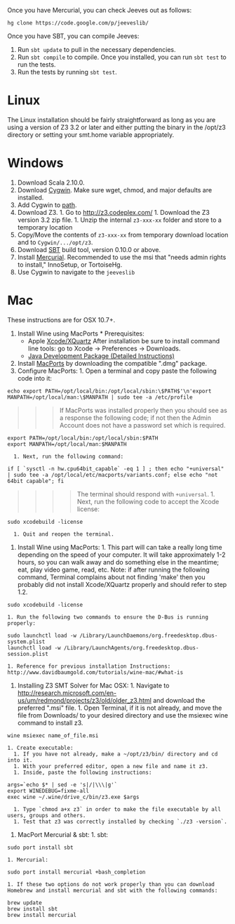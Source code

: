 Once you have Mercurial, you can check Jeeves out as follows:
```
hg clone https://code.google.com/p/jeeveslib/
```
Once you have SBT, you can compile Jeeves:
  1. Run `sbt update` to pull in the necessary dependencies.
  1. Run `sbt compile` to compile.
Once you installed, you can run `sbt test` to run the tests.
  1. Run the tests by running `sbt test`.

# Linux #

The Linux installation should be fairly straightforward as long as you are using a version of Z3 3.2 or later and either putting the binary in the /opt/z3 directory or setting your smt.home variable appropriately.


# Windows #
  1. Download Scala 2.10.0.
  1. Download [Cygwin](http://www.cygwin.com/). Make sure wget, chmod, and major defaults are installed.
  1. Add Cygwin to [path](http://thehacklist.blogspot.com/2009/04/cygwin-ls-command-not-found.html).
  1. Download Z3.
    1. Go to http://z3.codeplex.com/
    1. Download the Z3 version 3.2 zip file.
    1. Unzip the internal `z3-xxx-xx` folder and store to a temporary location
  1. Copy/Move the contents of `z3-xxx-xx` from temporary download location and to `Cygwin/.../opt/z3`.
  1. Download [SBT](http://www.scala-sbt.org/release/docs/Getting-Started/Setup.html) build tool, version 0.10.0 or above.
  1. Install [Mercurial](http://mercurial.selenic.com/wiki/Download#Windows). Recommended to use the msi that "needs admin rights to install," InnoSetup, or TortoiseHg.
  1. Use Cygwin to navigate to the `jeeveslib`

# Mac #
These instructions are for OSX 10.7+.
  1. Install Wine using MacPorts
    * Prerequisites:
      * Apple [Xcode/XQuartz](http://www.google.com/url?q=https%3A%2F%2Fitunes.apple.com%2Fus%2Fapp%2Fxcode%2Fid497799835%3Fmt%3D12&sa=D&sntz=1&usg=AFrqEzcqyx1EujVZ4hyTqmznfXrVvjFOwg) After installation be sure to install command line tools: go to Xcode -> Preferences -> Downloads.
      * [Java Development Package (Detailed Instructions)](http://www.google.com/url?q=http%3A%2F%2Fhelpx.adobe.com%2Fx-productkb%2Fglobal%2Finstall-java-jre-mac-os.html&sa=D&sntz=1&usg=AFrqEzehJB4oNSidinr5JOHeEktGwvX24A)
  1. Install [MacPorts](http://www.google.com/url?q=http%3A%2F%2Fwww.macports.org%2Finstall.php&sa=D&sntz=1&usg=AFrqEze2J-tU4p47Ab0r7Vv5feZ7S1SUrQ) by downloading the compatible ".dmg" package.
  1. Configure MacPorts:
    1. Open a terminal and copy paste the following code into it:
```
echo export PATH=/opt/local/bin:/opt/local/sbin:\$PATH$'\n'export MANPATH=/opt/local/man:\$MANPATH | sudo tee -a /etc/profile
```
> > > If MacPorts was installed properly then you should see as a response the following code; if not then the Admin Account does not have a password set which is required.
```
export PATH=/opt/local/bin:/opt/local/sbin:$PATH
export MANPATH=/opt/local/man:$MANPATH
```
      1. Next, run the following command:
```
if [ `sysctl -n hw.cpu64bit_capable` -eq 1 ] ; then echo "+universal" | sudo tee -a /opt/local/etc/macports/variants.conf; else echo "not 64bit capable"; fi
```
> > > > The terminal should respond with `+universal`.
      1. Next, run the following code to accept the Xcode license:
```
sudo xcodebuild -license
```
      1. Quit and reopen the terminal.
  1. Install Wine using MacPorts:
    1. This part will can take a really long time depending on the speed of your computer. It will take approximately 1-2 hours, so you can walk away and do something else in the meantime; eat, play video game, read, etc. Note: if after running the following command, Terminal complains about not finding 'make' then you probably did not install Xcode/XQuartz properly and should refer to step 1.2.
```
sudo xcodebuild -license
```
    1. Run the following two commands to ensure the D-Bus is running properly:
```
sudo launchctl load -w /Library/LaunchDaemons/org.freedesktop.dbus-system.plist
launchctl load -w /Library/LaunchAgents/org.freedesktop.dbus-session.plist
```
    1. Reference for previous installation Instructions: http://www.davidbaumgold.com/tutorials/wine-mac/#what-is
  1. Installing Z3 SMT Solver for Mac OSX:
    1. Navigate to http://research.microsoft.com/en-us/um/redmond/projects/z3/old/older_z3.html and download the preferred ".msi" file.
    1. Open Terminal, if it is not already, and move the file from Downloads/ to your desired directory and use the msiexec wine command to install z3.
```
wine msiexec name_of_file.msi
```
    1. Create executable:
      1. If you have not already, make a ~/opt/z3/bin/ directory and cd into it.
      1. With your preferred editor, open a new file and name it z3.
      1. Inside, paste the following instructions:
```
args=`echo $* | sed -e 's|/|\\\|g'`
export WINEDEBUG=fixme-all
exec wine ~/.wine/drive_c/bin/z3.exe $args
```
      1. Type `chmod a+x z3` in order to make the file executable by all users, groups and others.
      1. Test that z3 was correctly installed by checking `./z3 -version`.
  1. MacPort Mercurial & sbt:
    1. sbt:
```
sudo port install sbt
```
    1. Mercurial:
```
sudo port install mercurial +bash_completion
```
    1. If these two options do not work properly than you can download Homebrew and install mercurial and sbt with the following commands:
```
brew update
brew install sbt
brew install mercurial
```